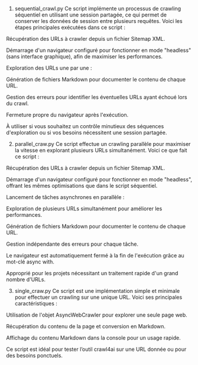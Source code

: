 1. sequential_crawl.py
Ce script implémente un processus de crawling séquentiel en utilisant une session partagée, ce qui permet de conserver les données de session entre plusieurs requêtes. Voici les étapes principales exécutées dans ce script :

Récupération des URLs à crawler depuis un fichier Sitemap XML.

Démarrage d'un navigateur configuré pour fonctionner en mode "headless" (sans interface graphique), afin de maximiser les performances.

Exploration des URLs une par une :

Génération de fichiers Markdown pour documenter le contenu de chaque URL.

Gestion des erreurs pour identifier les éventuelles URLs ayant échoué lors du crawl.

Fermeture propre du navigateur après l'exécution.

À utiliser si vous souhaitez un contrôle minutieux des séquences d'exploration ou si vos besoins nécessitent une session partagée.

2. parallel_craw.py
Ce script effectue un crawling parallèle pour maximiser la vitesse en explorant plusieurs URLs simultanément. Voici ce que fait ce script :

Récupération des URLs à crawler depuis un fichier Sitemap XML.

Démarrage d'un navigateur configuré pour fonctionner en mode "headless", offrant les mêmes optimisations que dans le script séquentiel.

Lancement de tâches asynchrones en parallèle :

Exploration de plusieurs URLs simultanément pour améliorer les performances.

Génération de fichiers Markdown pour documenter le contenu de chaque URL.

Gestion indépendante des erreurs pour chaque tâche.

Le navigateur est automatiquement fermé à la fin de l'exécution grâce au mot-clé async with.

Approprié pour les projets nécessitant un traitement rapide d'un grand nombre d'URLs.

3. single_craw.py
Ce script est une implémentation simple et minimale pour effectuer un crawling sur une unique URL. Voici ses principales caractéristiques :

Utilisation de l'objet AsyncWebCrawler pour explorer une seule page web.

Récupération du contenu de la page et conversion en Markdown.

Affichage du contenu Markdown dans la console pour un usage rapide.

Ce script est idéal pour tester l’outil crawl4ai sur une URL donnée ou pour des besoins ponctuels.
